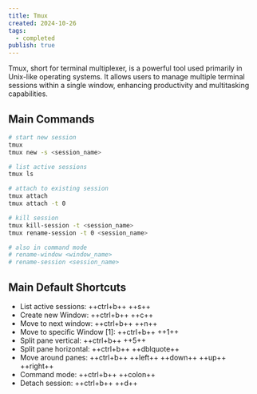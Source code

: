 ```yaml
---
title: Tmux
created: 2024-10-26
tags:
  - completed
publish: true
---
```

Tmux, short for terminal multiplexer, is a powerful tool used primarily in Unix-like operating systems. It allows users to manage multiple terminal sessions within a single window, enhancing productivity and multitasking capabilities.

## Main Commands

```bash
# start new session
tmux
tmux new -s <session_name>

# list active sessions
tmux ls

# attach to existing session
tmux attach
tmux attach -t 0

# kill session
tmux kill-session -t <session_name>
tmux rename-session -t 0 <session_name>

# also in command mode
# rename-window <window_name>
# rename-session <session_name>
```

## Main Default Shortcuts

-   List active sessions: ++ctrl+b++ ++s++
-   Create new Window: ++ctrl+b++ ++c++
-   Move to next window: ++ctrl+b++ ++n++
-   Move to specific Window [1]: ++ctrl+b++ ++1++
-   Split pane vertical: ++ctrl+b++ ++5++
-   Split pane horizontal: ++ctrl+b++ ++dblquote++
-   Move around panes: ++ctrl+b++ ++left++ ++down++ ++up++ ++right++
-   Command mode: ++ctrl+b++ ++colon++
-   Detach session: ++ctrl+b++ ++d++
